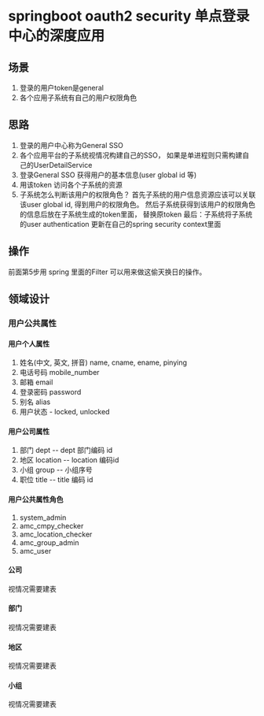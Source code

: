 # springboot oauth2 security 单点登录中心的深度应用
##  场景
1. 登录的用户token是general
2. 各个应用子系统有自己的用户权限角色


## 思路
 1. 登录的用户中心称为General SSO
 2. 各个应用平台的子系统视情况构建自己的SSO， 如果是单进程则只需构建自己的UserDetailService
 3. 登录General SSO 获得用户的基本信息(user global id 等)
 4. 用该token 访问各个子系统的资源
 5. 子系统怎么判断该用户的权限角色？
	首先子系统的用户信息资源应该可以关联该user global id, 得到用户的权限角色。
	然后子系统获得到该用户的权限角色的信息后放在子系统生成的token里面， 替换原token
	最后：子系统将子系统的user authentication 更新在自己的spring security context里面


## 操作
前面第5步用 spring 里面的Filter 可以用来做这偷天换日的操作。


## 领域设计
### 用户公共属性
#### 用户个人属性
1. 姓名(中文, 英文, 拼音) name, cname, ename, pinying
2. 电话号码 mobile_number
3. 邮箱 email
4. 登录密码 password
5. 别名 alias
6. 用户状态 - locked, unlocked

#### 用户公司属性
1. 部门 dept -- dept 部门编码 id
2. 地区 location -- location 编码id
3. 小组 group -- 小组序号
4. 职位 title -- title 编码 id

#### 用户公共属性角色
1. system_admin
2. amc_cmpy_checker
3. amc_location_checker
4. amc_group_admin
5. amc_user

#### 公司
视情况需要建表
#### 部门
视情况需要建表
#### 地区
视情况需要建表
#### 小组
视情况需要建表